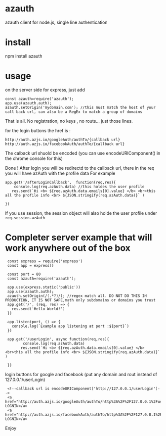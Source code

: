 # azauth
azauth client for node.js, single line authentication

# install 

npm install azauth

# usage

  
  
  on the server side for express, just add
  
  ```
  const azauth=require('azauth');
  app.use(azauth.auth);
  azauth.setOrigin('mydomain.com'); //this must match the host of your call back url, can also be a RegEx to match a group of domains
  ```

  That is all. 
  No registration, no keys , no routs... just those lines.
  
  for the login buttons the href is :
   ```
   http://auth.azjs.io/googleAuth/authTo/{callback url} 
   http://auth.azjs.io/facebookAuth/authTo/{callback url}
   ```
   
   The calback url shuold be encoded (you can use  encodeURIComponent() in the chrome console for this)
   
   Done !
   After login you will be redirectd to the callback url, there in the req you will have azAuth with the profile data
   For example 
   ```
   app.get('/afterLoginCallback',  function(req,res){
       console.log(req.azAuth.data) //this holdes the user profile  
      res.send(`Hi <b> ${req.azAuth.data.emails[0].value} </b> <br>this all the profile info <br> ${JSON.stringify(req.azAuth.data)}` )

})

   ```
   
   If you use session, the session object will also holde the user profile under ```req.session.azAuth```
   
   # Completer server example that will work anywhere out of the box 
   ```
    const express = require('express')
    const app = express()

    const port = 80
    const azauth=require('azauth');

    app.use(express.static('public'))
    app.use(azauth.auth);
    azauth.setOrigin(/(.*?)/); //regex match all. DO NOT DO THIS IN PRODUCTION, IT IS NOT SAFE,math only subdomains or domains you trust
    app.get('/', (req, res) => {
      res.send('Hello World!')
    })

    app.listen(port, () => {
      console.log(`Example app listening at port :${port}`)
    })

    app.get('/userLogin', async function(req,res){
           console.log(req.azAuth.data) 
          res.send(`Hi <b> ${req.azAuth.data.emails[0].value} </b> <br>this all the profile info <br> ${JSON.stringify(req.azAuth.data)}` )

    })

   ```
   
   login buttons for google and facebook (put any domain and rout instead of  127.0.0.1/userLogin)

   
   ```
    <!--callback url is encodeURIComponent('http://127.0.0.1/userLogin')-->   
    <a href="http://auth.azjs.io/googleAuth/authTo/http%3A%2F%2F127.0.0.1%2FuserLogin">GOOLLE LOGNIN</a>
    <a href="http://auth.azjs.io/facebookAuth/authTo/http%3A%2F%2F127.0.0.1%2FuserLogin">facebook LOGNIN</a>
   ```
    
   Enjoy 
   
